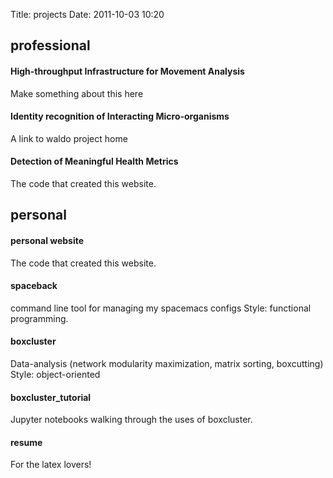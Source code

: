 Title: projects
Date: 2011-10-03 10:20

## professional

#### High-throughput Infrastructure for Movement Analysis
Make something about this here

#### Identity recognition of Interacting Micro-organisms
A link to waldo project home

#### Detection of Meaningful Health Metrics
The code that created this website.

## personal

#### personal website
The code that created this website.

#### spaceback
command line tool for managing my spacemacs configs
Style: functional programming.

#### boxcluster
Data-analysis (network modularity maximization, matrix sorting, boxcutting)
Style: object-oriented

#### boxcluster_tutorial
Jupyter notebooks walking through the uses of boxcluster.

#### resume
For the latex lovers!
